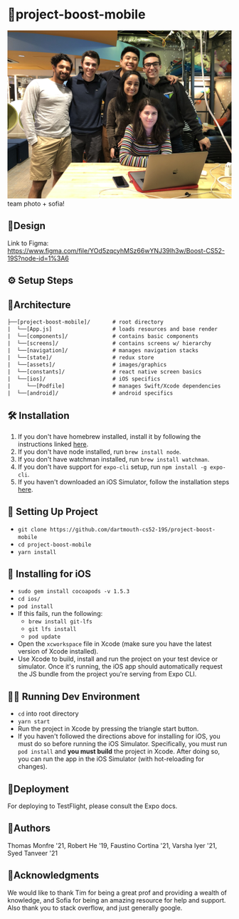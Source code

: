 # 📱project-boost-mobile 

![*how?*](https://github.com/dartmouth-cs52-19S/project-boost-web/blob/master/src/assets/team.jpg)
team photo + sofia!

## 🎨Design 

Link to Figma: https://www.figma.com/file/YOd5zqcyhMSz66wYNJ39lh3w/Boost-CS52-19S?node-id=1%3A6
## ⚙️ Setup Steps  

## 📐Architecture 

```
├──[project-boost-mobile]/       # root directory
|  └──[App.js]                   # loads resources and base render
|  └──[components]/              # contains basic components 
|  └──[screens]/                 # contains screens w/ hierarchy
|  └──[navigation]/              # manages navigation stacks
|  └──[state]/                   # redux store
|  └──[assets]/                  # images/graphics
|  └──[constants]/               # react native screen basics
|  └──[ios]/                     # iOS specifics
|     └──[Podfile]               # manages Swift/Xcode dependencies
|  └──[android]/                 # android specifics
```

## 🛠️ Installation 

1. If you don't have homebrew installed, install it by following the instructions linked [here](https://brew.sh/).
2. If you don't have node installed, run `brew install node`.
3. If you don't have watchman installed, run `brew install watchman`.
4. If you don't have support for `expo-cli` setup, run `npm install -g expo-cli`.
5. If you haven't downloaded an iOS Simulator, follow the installation steps [here](https://docs.expo.io/versions/v32.0.0/introduction/installation/).

## 🧰 Setting Up Project 

- `git clone https://github.com/dartmouth-cs52-19S/project-boost-mobile`
- `cd project-boost-mobile`
- `yarn install`

## 🍎 Installing for iOS 

- `sudo gem install cocoapods -v 1.5.3`
- `cd ios/`
- `pod install`
- If this fails, run the following:
    - `brew install git-lfs`
    - `git lfs install`
    - `pod update`
- Open the `xcworkspace` file in Xcode (make sure you have the latest version of Xcode installed).
- Use Xcode to build, install and run the project on your test device or simulator. Once it's running, the iOS app should automatically request the JS bundle from the project you're serving from Expo CLI.

## 🏃‍♀️ Running Dev Environment 

- `cd` into root directory
- `yarn start`
- Run the project in Xcode by pressing the triangle start button.
- If you haven't followed the directions above for installing for iOS, you must do so before running the iOS Simulator. Specifically, you must run `pod install` and **you must build** the project in Xcode. After doing so, you can run the app in the iOS Simulator (with hot-reloading for changes).

## 🚀Deployment 

For deploying to TestFlight, please consult the Expo docs.

## 👵Authors 

Thomas Monfre '21,
Robert He '19,
Faustino Cortina '21,
Varsha Iyer '21,
Syed Tanveer '21

## 💓Acknowledgments 

We would like to thank Tim for being a great prof and providing a wealth of knowledge, and Sofia for being an amazing resource for help and support. Also thank you to stack overflow, and just generally google.
